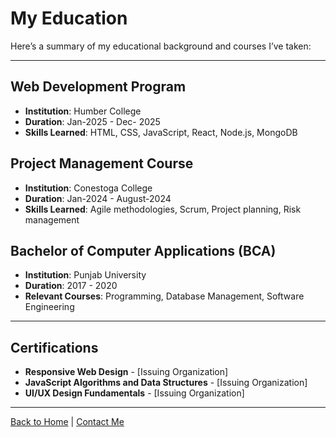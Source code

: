 # My Education

Here’s a summary of my educational background and courses I’ve taken:

---

## Web Development Program
- **Institution**: Humber College
- **Duration**: Jan-2025 - Dec- 2025
- **Skills Learned**: HTML, CSS, JavaScript, React, Node.js, MongoDB


## Project Management Course
- **Institution**: Conestoga College
- **Duration**: Jan-2024 - August-2024
- **Skills Learned**: Agile methodologies, Scrum, Project planning, Risk management

## Bachelor of Computer Applications (BCA)
- **Institution**: Punjab University
- **Duration**: 2017 - 2020
- **Relevant Courses**: Programming, Database Management, Software Engineering

---

## Certifications
- **Responsive Web Design** - [Issuing Organization]
- **JavaScript Algorithms and Data Structures** - [Issuing Organization]
- **UI/UX Design Fundamentals** - [Issuing Organization]

---

[Back to Home](#) | [Contact Me](#)